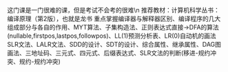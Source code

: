 这门课是一门很难的课，但是考试不会考的很难\n
推荐教材：计算机科学丛书：编译原理（第2版），也就是龙书
重点掌握编译器与解释器区别、编译程序的几大组成部分与各自的作用、MYT算法、子集构造法、正则表达式直接→DFA的算法(nullable,firstpos,lastpos,followpos)、LL(1)预测分析表、LR(0)自动机的画法
SLR文法、LALR文法、SDD的设计、SDT的设计、综合属性、继承属性、DAG图画法、三地址码、三元式、四元式、后缀表达式、SLR文法的判断(移进-规约冲突、规约-规约冲突)
